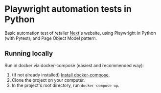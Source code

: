 # Playwright automation tests in Python

Basic automation test of retailer [Next](https://www.next.co.uk/)'s website, using Playwright in Python (with Pytest), and Page Object Model pattern.

## Running locally

Run in docker via docker-compose (easiest and recommended way):

1. (If not already installed) [Install docker-compose](https://docs.docker.com/compose/install/).
2. Clone the project on your computer.
3. In the project's root directory, run `docker-compose up`.
